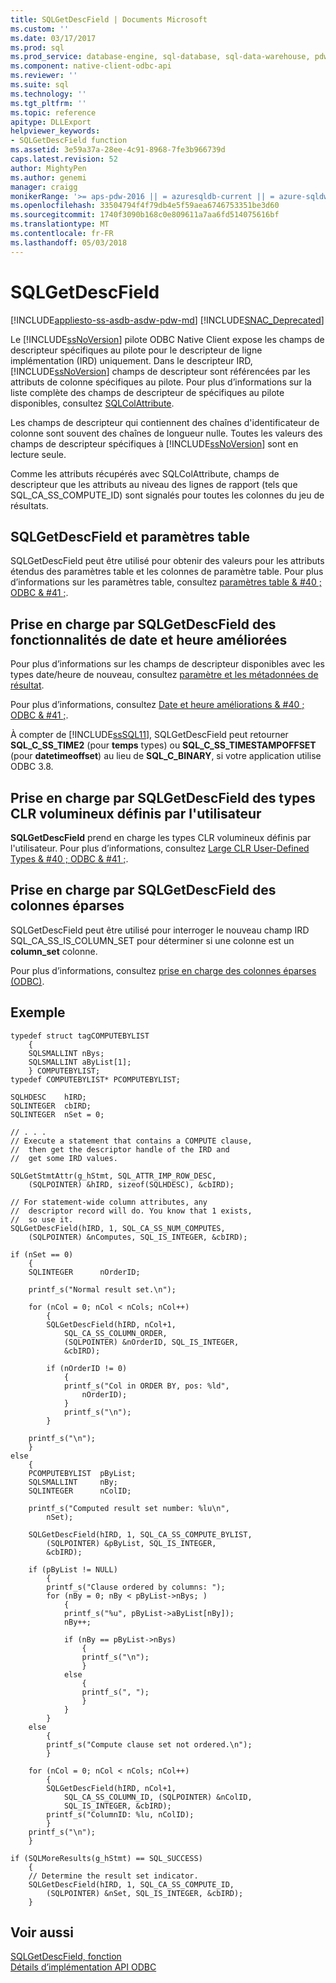 ```yaml
---
title: SQLGetDescField | Documents Microsoft
ms.custom: ''
ms.date: 03/17/2017
ms.prod: sql
ms.prod_service: database-engine, sql-database, sql-data-warehouse, pdw
ms.component: native-client-odbc-api
ms.reviewer: ''
ms.suite: sql
ms.technology: ''
ms.tgt_pltfrm: ''
ms.topic: reference
apitype: DLLExport
helpviewer_keywords:
- SQLGetDescField function
ms.assetid: 3e59a37a-28ee-4c91-8968-7fe3b966739d
caps.latest.revision: 52
author: MightyPen
ms.author: genemi
manager: craigg
monikerRange: '>= aps-pdw-2016 || = azuresqldb-current || = azure-sqldw-latest || >= sql-server-2016 || = sqlallproducts-allversions'
ms.openlocfilehash: 33504794f4f79db4e5f59aea6746753351be3d60
ms.sourcegitcommit: 1740f3090b168c0e809611a7aa6fd514075616bf
ms.translationtype: MT
ms.contentlocale: fr-FR
ms.lasthandoff: 05/03/2018
---
```

# <a name="sqlgetdescfield"></a>SQLGetDescField
[!INCLUDE[appliesto-ss-asdb-asdw-pdw-md](../../includes/appliesto-ss-asdb-asdw-pdw-md.md)]
[!INCLUDE[SNAC_Deprecated](../../includes/snac-deprecated.md)]

  Le [!INCLUDE[ssNoVersion](../../includes/ssnoversion-md.md)] pilote ODBC Native Client expose les champs de descripteur spécifiques au pilote pour le descripteur de ligne implémentation (IRD) uniquement. Dans le descripteur IRD, [!INCLUDE[ssNoVersion](../../includes/ssnoversion-md.md)] champs de descripteur sont référencées par les attributs de colonne spécifiques au pilote. Pour plus d’informations sur la liste complète des champs de descripteur de spécifiques au pilote disponibles, consultez [SQLColAttribute](../../relational-databases/native-client-odbc-api/sqlcolattribute.md).  
  
 Les champs de descripteur qui contiennent des chaînes d'identificateur de colonne sont souvent des chaînes de longueur nulle. Toutes les valeurs des champs de descripteur spécifiques à [!INCLUDE[ssNoVersion](../../includes/ssnoversion-md.md)] sont en lecture seule.  
  
 Comme les attributs récupérés avec SQLColAttribute, champs de descripteur que les attributs au niveau des lignes de rapport (tels que SQL_CA_SS_COMPUTE_ID) sont signalés pour toutes les colonnes du jeu de résultats.  
  
## <a name="sqlgetdescfield-and-table-valued-parameters"></a>SQLGetDescField et paramètres table  
 SQLGetDescField peut être utilisé pour obtenir des valeurs pour les attributs étendus des paramètres table et les colonnes de paramètre table. Pour plus d’informations sur les paramètres table, consultez [paramètres table & #40 ; ODBC & #41 ;](../../relational-databases/native-client-odbc-table-valued-parameters/table-valued-parameters-odbc.md).  
  
## <a name="sqlgetdescfield-support-for-enhanced-date-and-time-features"></a>Prise en charge par SQLGetDescField des fonctionnalités de date et heure améliorées  
 Pour plus d’informations sur les champs de descripteur disponibles avec les types date/heure de nouveau, consultez [paramètre et les métadonnées de résultat](../../relational-databases/native-client-odbc-date-time/metadata-parameter-and-result.md).  
  
 Pour plus d’informations, consultez [Date et heure améliorations & #40 ; ODBC & #41 ;](../../relational-databases/native-client-odbc-date-time/date-and-time-improvements-odbc.md).  
  
 À compter de [!INCLUDE[ssSQL11](../../includes/sssql11-md.md)], SQLGetDescField peut retourner **SQL_C_SS_TIME2** (pour **temps** types) ou **SQL_C_SS_TIMESTAMPOFFSET** (pour **datetimeoffset**) au lieu de **SQL_C_BINARY**, si votre application utilise ODBC 3.8.  
  
## <a name="sqlgetdescfield-support-for-large-clr-udts"></a>Prise en charge par SQLGetDescField des types CLR volumineux définis par l'utilisateur  
 **SQLGetDescField** prend en charge les types CLR volumineux définis par l'utilisateur. Pour plus d’informations, consultez [Large CLR User-Defined Types & #40 ; ODBC & #41 ;](../../relational-databases/native-client/odbc/large-clr-user-defined-types-odbc.md).  
  
## <a name="sqlgetdescfield-support-for-sparse-columns"></a>Prise en charge par SQLGetDescField des colonnes éparses  
 SQLGetDescField peut être utilisé pour interroger le nouveau champ IRD SQL_CA_SS_IS_COLUMN_SET pour déterminer si une colonne est un **column_set** colonne.  
  
 Pour plus d’informations, consultez [prise en charge des colonnes éparses &#40;ODBC&#41;](../../relational-databases/native-client/odbc/sparse-columns-support-odbc.md).  
  
## <a name="example"></a>Exemple  
  
```  
typedef struct tagCOMPUTEBYLIST  
    {  
    SQLSMALLINT nBys;  
    SQLSMALLINT aByList[1];  
    } COMPUTEBYLIST;  
typedef COMPUTEBYLIST* PCOMPUTEBYLIST;   
  
SQLHDESC    hIRD;   
SQLINTEGER  cbIRD;   
SQLINTEGER  nSet = 0;   
  
// . . .  
// Execute a statement that contains a COMPUTE clause,  
//  then get the descriptor handle of the IRD and  
//  get some IRD values.  
  
SQLGetStmtAttr(g_hStmt, SQL_ATTR_IMP_ROW_DESC,  
    (SQLPOINTER) &hIRD, sizeof(SQLHDESC), &cbIRD);  
  
// For statement-wide column attributes, any  
//  descriptor record will do. You know that 1 exists,  
//  so use it.  
SQLGetDescField(hIRD, 1, SQL_CA_SS_NUM_COMPUTES,  
    (SQLPOINTER) &nComputes, SQL_IS_INTEGER, &cbIRD);  
  
if (nSet == 0)  
    {  
    SQLINTEGER      nOrderID;  
  
    printf_s("Normal result set.\n");  
  
    for (nCol = 0; nCol < nCols; nCol++)  
        {  
        SQLGetDescField(hIRD, nCol+1,  
            SQL_CA_SS_COLUMN_ORDER,  
            (SQLPOINTER) &nOrderID, SQL_IS_INTEGER,  
            &cbIRD);  
  
        if (nOrderID != 0)  
            {  
            printf_s("Col in ORDER BY, pos: %ld",  
                nOrderID);  
            }  
            printf_s("\n");  
        }  
  
    printf_s("\n");  
    }  
else  
    {  
    PCOMPUTEBYLIST  pByList;  
    SQLSMALLINT     nBy;  
    SQLINTEGER      nColID;  
  
    printf_s("Computed result set number: %lu\n",  
        nSet);  
  
    SQLGetDescField(hIRD, 1, SQL_CA_SS_COMPUTE_BYLIST,  
        (SQLPOINTER) &pByList, SQL_IS_INTEGER,  
        &cbIRD);  
  
    if (pByList != NULL)  
        {  
        printf_s("Clause ordered by columns: ");  
        for (nBy = 0; nBy < pByList->nBys; )  
            {  
            printf_s("%u", pByList->aByList[nBy]);  
            nBy++;  
  
            if (nBy == pByList->nBys)  
                {  
                printf_s("\n");  
                }  
            else  
                {  
                printf_s(", ");  
                }  
            }  
        }  
    else  
        {  
        printf_s("Compute clause set not ordered.\n");  
        }  
  
    for (nCol = 0; nCol < nCols; nCol++)  
        {  
        SQLGetDescField(hIRD, nCol+1,  
            SQL_CA_SS_COLUMN_ID, (SQLPOINTER) &nColID,  
            SQL_IS_INTEGER, &cbIRD);  
        printf_s("ColumnID: %lu, nColID);  
        }  
    printf_s("\n");  
    }  
  
if (SQLMoreResults(g_hStmt) == SQL_SUCCESS)  
    {  
    // Determine the result set indicator.  
    SQLGetDescField(hIRD, 1, SQL_CA_SS_COMPUTE_ID,  
        (SQLPOINTER) &nSet, SQL_IS_INTEGER, &cbIRD);  
    }  
```  
  
## <a name="see-also"></a>Voir aussi  
 [SQLGetDescField, fonction](http://go.microsoft.com/fwlink/?LinkId=59351)   
 [Détails d’implémentation API ODBC](../../relational-databases/native-client-odbc-api/odbc-api-implementation-details.md)  
  
  
